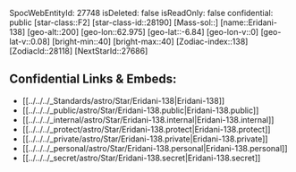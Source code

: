 ﻿---
location:
- -6.84
- -62.975
- 200
tags:
- astro/Star
type: Star
---

SpocWebEntityId: 27748
isDeleted: false
isReadOnly: false
confidential: public
[star-class::F2]
[star-class-id::28190]
[Mass-sol::]
[name::Eridani-138]
[geo-alt::200]
[geo-lon::62.975]
[geo-lat::-6.84]
[geo-lon-v::0]
[geo-lat-v::0.08]
[bright-min::40]
[bright-max::40]
[Zodiac-index::138]
[ZodiacId::28118]
[NextStarId::27686]



## Confidential Links & Embeds: 
- [[../../../_Standards/astro/Star/Eridani-138|Eridani-138]] 
- [[../../../_public/astro/Star/Eridani-138.public|Eridani-138.public]] 
- [[../../../_internal/astro/Star/Eridani-138.internal|Eridani-138.internal]] 
- [[../../../_protect/astro/Star/Eridani-138.protect|Eridani-138.protect]] 
- [[../../../_private/astro/Star/Eridani-138.private|Eridani-138.private]] 
- [[../../../_personal/astro/Star/Eridani-138.personal|Eridani-138.personal]] 
- [[../../../_secret/astro/Star/Eridani-138.secret|Eridani-138.secret]]

